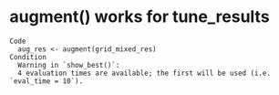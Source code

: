 # augment() works for tune_results

    Code
      aug_res <- augment(grid_mixed_res)
    Condition
      Warning in `show_best()`:
      4 evaluation times are available; the first will be used (i.e. `eval_time = 10`).

